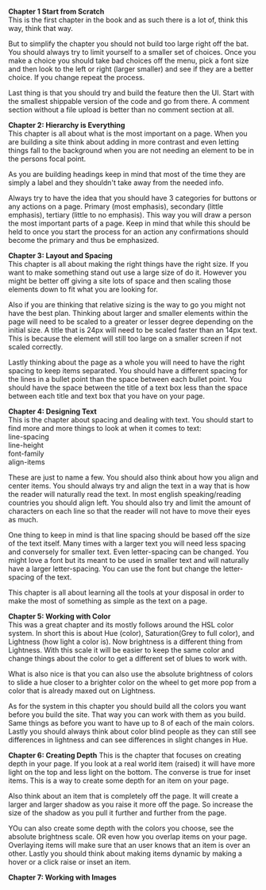 **Chapter 1 Start from Scratch**  
This is the first chapter in the book and as such there is a lot of, think this way, think that way.  
  
But to simplify the chapter you should not build too large right off the bat. You should always try to limit yourself to a smaller set of choices. Once you make a choice you should take bad choices off the menu, pick a font size and then look to the left or right (larger smaller) and see if they are a better choice. If you change repeat the process.  
  
Last thing is that you should try and build the feature then the UI. Start with the smallest shippable version of the code and go from there. A comment section without a file upload is better than no comment section at all.  
  
**Chapter 2: Hierarchy is Everything**  
This chapter is all about what is the most important on a page. When you are building a site think about adding in more contrast and even letting things fall to the background when you are not needing an element to be in the persons focal point.  
  
As you are building headings keep in mind that most of the time they are simply a label and they shouldn't take away from the needed info.  
  
Always try to have the idea that you should have 3 categories for buttons or any actions on a page. Primary (most emphasis), secondary (little emphasis), tertiary (little to no emphasis). This way you will draw a person the most important parts of a page. Keep in mind that while this should be held to once you start the process for an action any confirmations should become the primary and thus be emphasized.
  
**Chapter 3: Layout and Spacing**  
This chapter is all about making the right things have the right size. If you want to make something stand out use a large size of do it. However you might be better off giving a site lots of space and then scaling those elements down to fit what you are looking for.  
  
Also if you are thinking that relative sizing is the way to go you might not have the best plan. Thinking about larger and smaller elements within the page will need to be scaled to a greater or lesser degree depending on the initial size. A title that is 24px will need to be scaled faster than an 14px text. This is because the element will still too large on a smaller screen if not scaled correctly.  
  
Lastly thinking about the page as a whole you will need to have the right spacing to keep items separated. You should have a different spacing for the lines in a bullet point than the space between each bullet point. You should have the space between the title of a text box less than the space between each title and text box that you have on your page.  
  
**Chapter 4: Designing Text**  
This is the chapter about spacing and dealing with text. You should start to find more and more things to look at when it comes to text:  
line-spacing  
line-height  
font-family  
align-items  
  
These are just to name a few. You should also think about how you align and center items. You should always try and align the text in a way that is how the reader will naturally read the text. In most english speaking/reading countries you should align left. You should also try and limit the amount of characters on each line so that the reader will not have to move their eyes as much.  
  
One thing to keep in mind is that line spacing should be based off the size of the text itself. Many times with a larger text you will need less spacing and conversely for smaller text. Even letter-spacing can be changed. You might love a font but its meant to be used in smaller text and will naturally have a larger letter-spacing. You can use the font but change the letter-spacing of the text.  
  
This chapter is all about learning all the tools at your disposal in order to make the most of something as simple as the text on a page.  
  
**Chapter  5: Working with Color**  
This was a great chapter and its mostly follows around the HSL color system. In short this is about Hue (color), Saturation(Grey to full color), and Lightness (how light a color is). Now brightness is a different thing from Lightness. With this scale it will be easier to keep the same color and change things about the color to get a different set of blues to work with.  
  
What is also nice is that you can also use the absolute brightness of colors to slide a hue closer to a brighter color on the wheel to get more pop from a color that is already maxed out on Lightness.  
  
As for the system in this chapter you should build all the colors you want before you build the site. That way you can work with them as you build. Same things as before you want to have up to 8 of each of the main colors. Lastly you should always think about color blind people as they can still see differences in lightness and can see differences in slight changes in Hue.  
  
**Chapter 6: Creating Depth**
This is the chapter that focuses on creating depth in your page. If you look at a real world item (raised) it will have more light on the top and less light on the bottom. The converse is true for inset items. This is a way to create some depth for an item on your page.  
  
Also think about an item that is completely off the page. It will create a larger and larger shadow as you raise it more off the page. So increase the size of the shadow as you pull it further and further from the page.  
  
YOu can also create some depth with the colors you choose, see the absolute brightness scale. OR even how you overlap items on your page. Overlaying items will make sure that an user knows that an item is over an other. Lastly you should think about making items dynamic by making a hover or a click raise or inset an item.  
  
**Chapter 7: Working with Images**